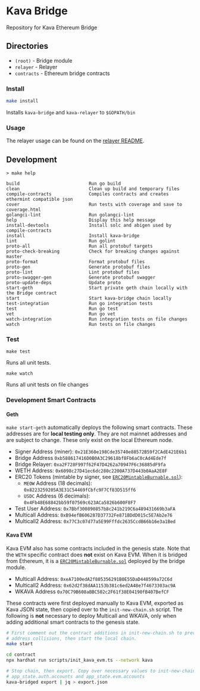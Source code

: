# Kava Bridge

Repository for Kava Ethereum Bridge

## Directories

- `(root)` - Bridge module
- `relayer` - Relayer
- `contracts` - Ethereum bridge contracts

### Install

```bash
make install
```

Installs `kava-bridge` and `kava-relayer` to `$GOPATH/bin`

### Usage

The relayer usage can be found on the [relayer README](./relayer).

## Development

```text
> make help

build                          Run go build
clean                          Clean up build and temporary files
compile-contracts              Compiles contracts and creates ethermint compatible json
cover                          Run tests with coverage and save to coverage.html
golangci-lint                  Run golangci-lint
help                           Display this help message
install-devtools               Install solc and abigen used by compile-contracts
install                        Install kava-bridge
lint                           Run golint
proto-all                      Run all protobuf targets
proto-check-breaking           Check for breaking changes against master
proto-format                   Format protobuf files
proto-gen                      Generate protobuf files
proto-lint                     Lint protobuf files
proto-swagger-gen              Generate protobuf swagger
proto-update-deps              Update proto
start-geth                     Start private geth chain locally with the Bridge contract
start                          Start kava-bridge chain locally
test-integration               Run go integration tests
test                           Run go test
vet                            Run go vet
watch-integration              Run integration tests on file changes
watch                          Run tests on file changes
```

### Test

```
make test
```
Runs all unit tests.

```
make watch
```
Runs all unit tests on file changes

### Development Smart Contracts

#### Geth

`make start-geth` automatically deploys the following smart contracts. These 
addresses are for **local testing only**. They are not mainnet addresses and are
subject to change. These only exist on the local Ethereum node.

* Signer Address (miner): `0x21E360e198Cde35740e88572B59f2CAdE421E6b1`
* Bridge Address `0xb588617416D0B0A3C29618bf8Fb6aC0cAd4Ede7f`
* Bridge Relayer: `0xa2F728F997f62F47D4262a70947F6c36885dF9fa`
* WETH Address: `0x6098c27D41ec6dc280c2200A737D443b0AaA2E8F`
* ERC20 Tokens (mintable by signer, see [`ERC20MintableBurnable.sol`]):
  * `MEOW` Address (18 decimals): `0x8223259205A3E31C54469fCbfc9F7Cf83D515ff6`
  * `USDC` Address (6 decimals): `0x4Fb48E68842bb59f07569c623ACa5826b600F8F7`
* Test User Address: `0x7Bbf300890857b8c241b219C6a489431669b3aFA`
* Multicall Address: `0xB94efB606287D37732Fe871BDdD015c5E7Ab2e76`
* Multicall2 Address: `0x77C3c07d77a5E99Fffdc2635CcdB66b16e3a1Bed`

#### Kava EVM

Kava EVM also has some contracts included in the genesis state. Note that the
`WETH` specific contract does **not** exist on Kava EVM. When it is bridged from
Ethereum, it is a [`ERC20MintableBurnable.sol`] deployed by the bridge module.

* Multicall Address: `0xeA7100edA2f805356291B0E55DaD448599a72C6d`
* Multicall2 Address: `0x62d2f38dAA1153b381c6ed2A48e7f4673303ac9A`
* WKAVA Address `0x70C79B608aBBC502c2F61f38E04190fB407BefCF`

These contracts were first deployed manually to Kava EVM, exported as Kava
JSON state, then copied over to the `init-new-chain.sh` script. The following
is **not** necessary to deploy Multicall and WKAVA, only when adding additional
smart contracts to the genesis state.

```bash
# First comment out the contract additions in init-new-chain.sh to prevent
# address collisions, then start the local chain.
make start

cd contract
npx hardhat run scripts/init_kava_evm.ts --network kava

# Stop chain, then export. Copy over necessary values to init-new-chain.sh
# app_state.auth.accounts and app_state.evm.accounts
kava-bridged export | jq > export.json
```

[`ERC20MintableBurnable.sol`]: ./contract/contracts/ERC20MintableBurnable.sol
